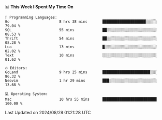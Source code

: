 <!--START_SECTION:waka-->
📊 **This Week I Spent My Time On** 

```text
💬 Programming Languages: 
Go                       8 hrs 38 mins       ████████████████████░░░░░   79.04 % 
SQL                      55 mins             ██░░░░░░░░░░░░░░░░░░░░░░░   08.53 % 
Thrift                   54 mins             ██░░░░░░░░░░░░░░░░░░░░░░░   08.28 % 
Lua                      13 mins             █░░░░░░░░░░░░░░░░░░░░░░░░   02.02 % 
Text                     10 mins             ░░░░░░░░░░░░░░░░░░░░░░░░░   01.62 % 

🔥 Editors: 
GoLand                   9 hrs 25 mins       ██████████████████████░░░   86.32 % 
Neovim                   1 hr 29 mins        ███░░░░░░░░░░░░░░░░░░░░░░   13.68 % 

💻 Operating System: 
Mac                      10 hrs 55 mins      █████████████████████████   100.00 % 
```


 Last Updated on 2024/08/28 01:21:28 UTC
<!--END_SECTION:waka-->
